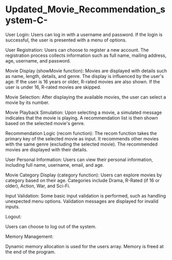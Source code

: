 # Updated_Movie_Recommendation_system-C-

User Login:
    Users can log in with a username and password.
    If the login is successful, the user is presented with a menu of options.

User Registration:
    Users can choose to register a new account.
    The registration process collects information such as full name, mailing address, age, username, and password.

Movie Display (showMovie function):
    Movies are displayed with details such as name, length, details, and genre.
    The display is influenced by the user's age:
        If the user is 16 years or older, R-rated movies are also shown.
        If the user is under 16, R-rated movies are skipped.

Movie Selection:
    After displaying the available movies, the user can select a movie by its number.

Movie Playback Simulation:
    Upon selecting a movie, a simulated message indicates that the movie is playing.
    A recommendation list is then shown based on the selected movie's genre.

Recommendation Logic (recom function):
    The recom function takes the primary key of the selected movie as input.
    It recommends other movies with the same genre (excluding the selected movie).
    The recommended movies are displayed with their details.

User Personal Information:
    Users can view their personal information, including full name, username, email, and age.

Movie Category Display (category function):
    Users can explore movies by category based on their age.
    Categories include Drama, R-Rated (if 16 or older), Action, War, and Sci-Fi.

Input Validation:
    Some basic input validation is performed, such as handling unexpected menu options.
    Validation messages are displayed for invalid inputs.

Logout:

Users can choose to log out of the system.

Memory Management:

Dynamic memory allocation is used for the users array.
Memory is freed at the end of the program.
